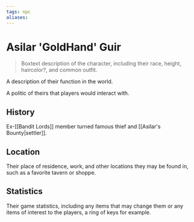 ```yaml
---
tags: npc
aliases:
---
```

# Asilar 'GoldHand' Guir

> Boxtext description of the character, including their race, height, haircolor?, and common outfit.

A description of their function in the world.

A politic of theirs that players would interact with.

## History
Ex-[[Bandit Lords]] member turned famous thief and [[Asilar's Bounty|settler]].

## Location
Their place of residence, work, and other locations they may be found in, such as a favorite tavern or shoppe.

## Statistics
Their game statistics, including any items that may change them or any items of interest to the players, a ring of keys for example.